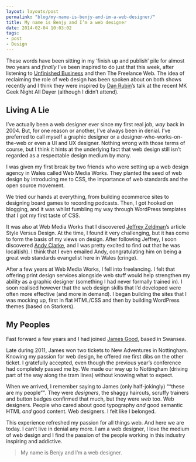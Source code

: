 ```yaml
---
layout: layouts/post 
permalink: "blog/my-name-is-benjy-and-im-a-web-designer/"
title: My name is Benjy and I’m a web designer
date: 2014-02-04 10:03:02
tags:
- post
- Design
---
```


These words have been sitting in my ‘finish up and publish’ pile for almost two years and *finally* I’ve been inspired to do just that this week, after listening to [Unfinished Business][1] and then The Freelance Web. The idea of reclaiming the role of web design has been spoken about on both shows recently and I think they were inspired by [Dan Rubin][3]’s talk at the recent MK Geek Night All Dayer (although I didn’t attend).

## Living A Lie

I’ve actually been a web designer ever since my first real job, *way* back in 2004. But, for one reason or another, I’ve always been in denial. I’ve preferred to call myself a graphic designer or a designer-who-works-on-the-web or even a UI and UX designer. Nothing wrong with those terms of course, but I think it hints at the underlying fact that web design still isn’t regarded as a respectable design medium by many.

I was given my first break by two friends who were setting up a web design agency in Wales called Web Media Works. They planted the seed of web design by introducing me to CSS, the importance of web standards and the open source movement.

We tried our hands at everything, from building ecommerce sites to designing board games to recording podcasts. Then, I got hooked on blogging, and it was whilst fumbling my way through WordPress templates that I got my first taste of CSS.

It was also at Web Media Works that I discovered [Jeffrey Zeldman][5]’s article Style Versus Design. At the time, I found it very challenging, but it has come to form the basis of my views on design. After following Jeffrey, I soon discovered [Andy Clarke][6], and I was pretty excited to find out that he was local(ish). I think that I even emailed Andy, congratulating him on being a great web standards evangelist here in Wales (cringe).

After a few years at Web Media Works, I fell into freelancing. I felt that offering print design services alongside web stuff would help strengthen my ability as a graphic designer (something I had never formally trained in). I soon realised however that the web design skills that I’d developed were often more effective (and more in demand). I began building the sites that I was mocking up, first in flat HTML/CSS and then by building WordPress themes (based on Starkers).

## My Peoples

Fast forward a few years and I had joined [James Good][7], based in Swansea. 

Late during 2011, James won two tickets to New Adventures in Nottingham. Knowing my passion for web design, he offered me first dibs on the other ticket. I gratefully accepted, even though the previous year’s conference had completely passed me by. We made our way up to Nottingham (driving part of the way along the tram lines) without knowing what to expect.

When we arrived, I remember saying to James (only half-jokingly) <q>“these are my people”</q>. They were *designers*, the shaggy haircuts, scruffy trainers and button badges confirmed that much, but they were *web* too. Web designers. People who cared about good typography *and* good semantic HTML *and* good content. Web designers. I felt like I belonged.

This experience refreshed my passion for all things web. And here we are today. I can’t live in denial any more. I am a web designer, I love the medium of web design and I find the passion of the people working in this industry inspiring and addictive.

> My name is Benjy and I’m a web designer.

 [1]: http://unfinished.bz/ "Unfinished Business podcast"
 [2]: http://www.thefreelanceweb.com/ "The Freelance Web podcast"
 [3]: http://danrubin.is/ "Dan Rubin’s website"
 [4]: http://alldayer.mkgeeknight.co.uk/ "MK Geek Night All Dayer 2014"
 [5]: https://www.zeldman.com/ "Jeffrey Zeldman’s website"
 [6]: http://stuffandnonsense.co.uk/ "Andy Clarke’s Stuff & Nonsense"
 [7]: http://www.jamesgood.co.uk/ "James Good"
 [8]: http://2012.newadventuresconf.com/ "New Adventures Conference 2012"